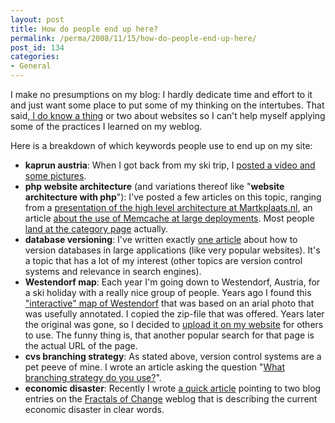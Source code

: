 ```yaml
---
layout: post
title: How do people end up here?
permalink: /perma/2008/11/15/how-do-people-end-up-here/
post_id: 134
categories: 
- General
---
```


I make no presumptions on my blog: I hardly dedicate time and effort to it and just want some place to put some of my thinking on the intertubes. That said,<a href="http://www.linkedin.com/pub/dir/jilles/oldenbeuving"> I do know a thing</a> or two about websites so I can't help myself applying some of the practices I learned on my weblog.

Here is a breakdown of which keywords people use to end up on my site:

* **kaprun austria**: When I got back from my ski trip, I <a
  href="{{site.baseurl}}/perma/2006/12/27/got-back-from-kaprun-austria/">posted
  a video and some pictures</a>.
* **php website architecture**  (and variations thereof like "**website
  architecture with php**"):  I've posted a few articles on this topic, ranging
  from a <a
  href="www.jilles.net/perma/2008/04/28/pfcongrez_marktplaats_architecture/
  ">presentation of the high level architecture at Martkplaats.nl</a>, an
  article <a
  href="{{site.baseurl}}/perma/2007/05/29/memcached-discussions-bloglines-facebook/">about
  the use of Memcache at large deployments</a>. Most people <a
  href="{{site.baseurl}}/perma/category/website-architecture/">land at the
  category page</a> actually.
* **database versioning**: I've written exactly <a
  href="{{site.baseurl}}/perma/2003/10/17/database-versioning-techniques/">one
  article</a> about how to version databases in large applications (like very
  popular websites). It's a topic that has a lot of my interest (other topics
  are version control systems and relevance in search engines).
* **Westendorf map**: Each year I'm going down to Westendorf, Austria, for a
  ski holiday with a really nice group of people. Years ago I found this <a
  href="{{site.baseurl}}/wp-content/westendorf-map/">"interactive" map of
  Westendorf</a> that was based on an arial photo that was usefully annotated.
  I copied the zip-file that was offered. Years later the original was gone, so
  I decided to <a href="{{site.baseurl}}/wp-content/westendorf-map/">upload it
  on my website</a> for others to use. The funny thing is, that another popular
  search for that page is the actual URL of the page.
* **cvs branching strategy**: As stated above, version control systems are a
  pet peeve of mine. I wrote an article asking the question "<a
  href="{{site.baseurl}}/perma/2004/10/06/what-branching-strategy-do-you-use/">What
  branching strategy do you use?</a>". 
* **economic disaster**: Recently I wrote <a
  href="{{site.baseurl}}/perma/2008/11/08/economic-disaster-seriously/">a quick
  article</a> pointing to two blog entries on the <a
  href="http://blog.tomevslin.com/">Fractals of Change</a> weblog that is
  describing the current economic disaster in clear words.






